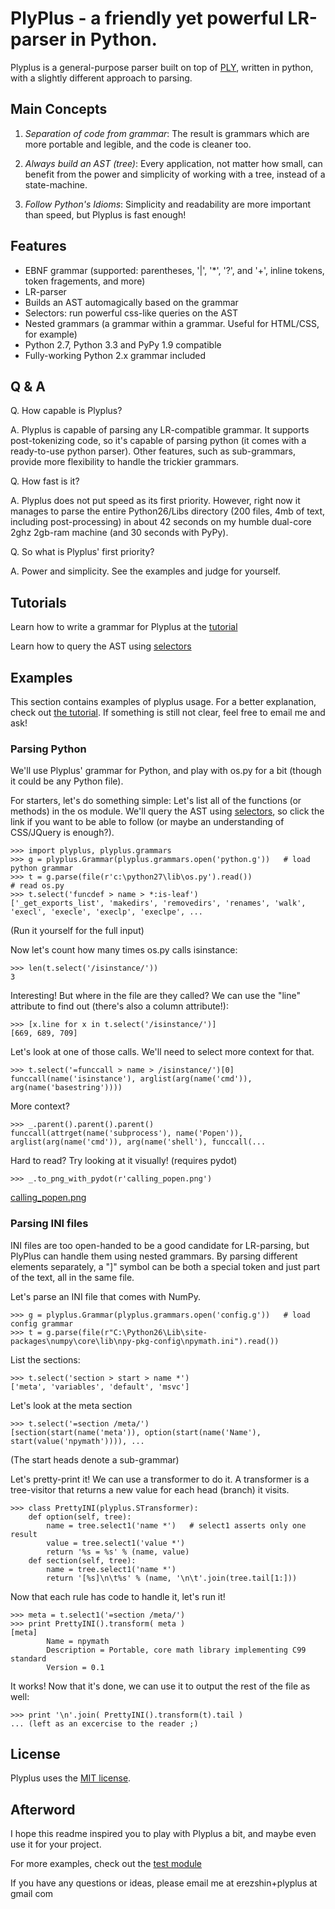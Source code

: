 # PlyPlus - a friendly yet powerful LR-parser in Python.

Plyplus is a general-purpose parser built on top of [PLY](http://www.dabeaz.com/ply/), written in python, with a slightly different approach to parsing.

## Main Concepts

1. *Separation of code from grammar*: The result is grammars which are more portable and legible, and the code is cleaner too.

2. *Always build an AST (tree)*: Every application, not matter how small, can benefit from the power and simplicity of working with a tree, instead of a state-machine.

3. *Follow Python's Idioms*: Simplicity and readability are more important than speed, but Plyplus is fast enough!


## Features

 - EBNF grammar (supported: parentheses, '|', '\*', '?', and '+', inline tokens, token fragements, and more)
 - LR-parser
 - Builds an AST automagically based on the grammar
 - Selectors: run powerful css-like queries on the AST
 - Nested grammars (a grammar within a grammar. Useful for HTML/CSS, for example)
 - Python 2.7, Python 3.3 and PyPy 1.9 compatible
 - Fully-working Python 2.x grammar included

## Q & A

Q. How capable is Plyplus?

A. Plyplus is capable of parsing any LR-compatible grammar. It supports post-tokenizing code, so it's capable of parsing python (it comes with a ready-to-use python parser). Other features, such as sub-grammars, provide more flexibility to handle the trickier grammars.

Q. How fast is it?

A. Plyplus does not put speed as its first priority. However, right now it manages to parse the entire Python26/Libs directory (200 files, 4mb of text, including post-processing) in about 42 seconds on my humble dual-core 2ghz 2gb-ram machine (and 30 seconds with PyPy).

Q. So what is Plyplus' first priority?

A. Power and simplicity. See the examples and judge for yourself.

## Tutorials

Learn how to write a grammar for Plyplus at the [tutorial](/erezsh/plyplus/blob/master/docs/tutorial.md)

Learn how to query the AST using [selectors](/erezsh/plyplus/blob/master/docs/selectors.md)

## Examples

This section contains examples of plyplus usage. For a better explanation, check out [the tutorial](/erezsh/plyplus/blob/master/docs/tutorial.md). If something is still not clear, feel free to email me and ask!

### Parsing Python

We'll use Plyplus' grammar for Python, and play with os.py for a bit (though it could be any Python file).

For starters, let's do something simple: Let's list all of the functions (or methods) in the os module. We'll query the AST using [selectors](/erezsh/plyplus/blob/master/docs/selectors.md), so click the link if you want to be able to follow (or maybe an understanding of CSS/JQuery is enough?).

    >>> import plyplus, plyplus.grammars
    >>> g = plyplus.Grammar(plyplus.grammars.open('python.g'))   # load python grammar
    >>> t = g.parse(file(r'c:\python27\lib\os.py').read())                  # read os.py
    >>> t.select('funcdef > name > *:is-leaf')
    ['_get_exports_list', 'makedirs', 'removedirs', 'renames', 'walk', 'execl', 'execle', 'execlp', 'execlpe', ...

(Run it yourself for the full input)

Now let's count how many times os.py calls isinstance:

    >>> len(t.select('/isinstance/'))
    3

Interesting! But where in the file are they called? We can use the "line" attribute to find out (there's also a column attribute!):

    >>> [x.line for x in t.select('/isinstance/')]
    [669, 689, 709]

Let's look at one of those calls. We'll need to select more context for that.

    >>> t.select('=funccall > name > /isinstance/')[0]
    funccall(name('isinstance'), arglist(arg(name('cmd')), arg(name('basestring'))))

More context?

    >>> _.parent().parent().parent()
    funccall(attrget(name('subprocess'), name('Popen')), arglist(arg(name('cmd')), arg(name('shell'), funccall(...

Hard to read? Try looking at it visually! (requires pydot)

    >>> _.to_png_with_pydot(r'calling_popen.png')

[calling\_popen.png](/erezsh/plyplus/blob/master/docs/calling_popen.png)

### Parsing INI files

INI files are too open-handed to be a good candidate for LR-parsing, but PlyPlus can handle them using nested grammars. By parsing different elements separately, a "]" symbol can be both a special token and just part of the text, all in the same file.

Let's parse an INI file that comes with NumPy.

    >>> g = plyplus.Grammar(plyplus.grammars.open('config.g'))   # load config grammar
    >>> t = g.parse(file(r"C:\Python26\Lib\site-packages\numpy\core\lib\npy-pkg-config\npymath.ini").read())

List the sections:

    >>> t.select('section > start > name *')
    ['meta', 'variables', 'default', 'msvc']

Let's look at the meta section

    >>> t.select('=section /meta/')
    [section(start(name('meta')), option(start(name('Name'), start(value('npymath')))), ...

(The start heads denote a sub-grammar)

Let's pretty-print it! We can use a transformer to do it. A transformer is a tree-visitor that returns a new value for each head (branch) it visits.

    >>> class PrettyINI(plyplus.STransformer):
        def option(self, tree):
            name = tree.select1('name *')   # select1 asserts only one result
            value = tree.select1('value *')
            return '%s = %s' % (name, value)
        def section(self, tree):
            name = tree.select1('name *')
            return '[%s]\n\t%s' % (name, '\n\t'.join(tree.tail[1:]))

Now that each rule has code to handle it, let's run it!

    >>> meta = t.select1('=section /meta/')
    >>> print PrettyINI().transform( meta )
    [meta]
            Name = npymath
            Description = Portable, core math library implementing C99 standard
            Version = 0.1

It works! Now that it's done, we can use it to output the rest of the file as well:

    >>> print '\n'.join( PrettyINI().transform(t).tail )
    ... (left as an excercise to the reader ;)


## License

Plyplus uses the [MIT license](https://github.com/jquery/jquery/blob/master/MIT-LICENSE.txt).

## Afterword

I hope this readme inspired you to play with Plyplus a bit, and maybe even use it for your project.

For more examples, check out the [test module](/erezsh/plyplus/blob/master/plyplus/test/plyplus_test.py)

If you have any questions or ideas, please email me at erezshin+plyplus at gmail com
